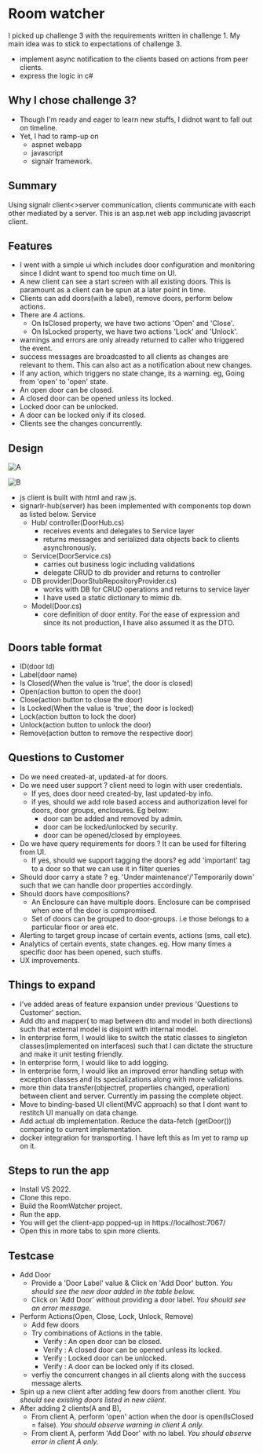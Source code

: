 # Room watcher

I picked up challenge 3 with the requirements written in challenge 1. My main idea was to stick to expectations of challenge 3.
- implement async notification to the clients based on actions from peer clients.
- express the logic in c#

## Why I chose challenge 3?
- Though I'm ready and eager to learn new stuffs, I didnot want to fall out on timeline.
- Yet, I had to ramp-up on 
    - aspnet webapp
    - javascript
    - signalr framework.

## Summary
Using signalr client<>server communication, clients communicate with each other mediated by a 
server. This is an asp.net web app including javascript client.

## Features
* I went with a simple ui which includes door configuration and monitoring since I didnt want to spend too much time on UI.
* A new client can see a start screen with all existing doors. This is paramount as a client can be spun at a later point in time.
* Clients can add doors(with a label), remove doors, perform below actions.
* There are 4 actions.
    - On IsClosed property, we have two actions 'Open' and 'Close'.
    - On IsLocked property, we have two actions 'Lock' and 'Unlock'.
* warnings and errors are only already returned to caller who triggered the event.
* success messages are broadcasted to all clients as changes are relevant to them. This can also act as a notification about new changes.
* If any action, which triggers no state change, its a warning. eg, Going from 'open' to 'open' state.
* An open door can be closed.
* A closed door can be opened unless its locked.
* Locked door can be unlocked.
* A door can be locked only if its closed.
* Clients see the changes concurrently.

## Design

![A](ComponentDiagram.jpg?raw=true "Component Diagram")

![B](EventFlowDiagram.jpg?raw=true "Eventflow diagram")

* js client is built with html and raw js.
* signarlr-hub(server) has been implemented with components top down as listed below. Service
    - Hub/ controller(DoorHub.cs)
        * receives events and delegates to Service layer
        * returns messages and serialized data objects back to clients asynchronously.
    - Service(DoorService.cs)
        * carries out business logic including validations
        * delegate CRUD to db provider and returns to controller
    - DB provider(DoorStubRepositoryProvider.cs)
        * works with DB for CRUD operations and returns to service layer
        * I have used a static dictionary to mimic db.
    - Model(Door.cs)
        * core definition of door entity. For the ease of expression and since its not
        production, I have also assumed it as the DTO.

## Doors table format
  * ID(door Id)
  * Label(door name)
  * Is Closed(When the value is 'true', the door is closed)
  * Open(action button to open the door)
  * Close(action button to close the door)
  * Is Locked(When the value is 'true', the door is locked)
  * Lock(action button to lock the door)
  * Unlock(action button to unlock the door)
  * Remove(action button to remove the respective door)
      
## Questions to Customer
- Do we need created-at, updated-at for doors.
- Do we need user support ? client need to login with user credentials.
    * If yes, does door need created-by, last updated-by info.
    * if yes, should we add role based access and authorization level for doors, door groups, enclosures. Eg below:
        - door can be added and removed by admin.
        - door can be locked/unlocked by security.
        - door can be opened/closed by employees.
- Do we have query requirements for doors ?  It can be used for filtering from UI.
    * If yes,  should we support tagging the doors? eg add 'important' tag to a door so that we can use it in filter queries
- Should door carry a state ? eg. 'Under maintenance'/'Temporarily down' such that we can handle door properties accordingly.
- Should doors have compositions?
    * An Enclosure can have multiple doors. Enclosure can be comprised when one of the door is compromised.
    * Set of doors can be grouped to door-groups. i.e those belongs to a particular floor or area etc.
- Alerting to target group incase of certain events, actions (sms, call etc).
- Analytics of certain events, state changes. eg. How many times a specific door has been opened, such stuffs.
- UX improvements.

## Things to expand
- I've added areas of feature expansion under previous 'Questions to Customer' section.
- Add dto and mapper( to map between dto and model in both directions) such that external model is disjoint with internal model.
- In enterprise form, I would like to switch the static classes to singleton classes(implemented on interfaces) such that I can dictate the structure and make it unit testing friendly.
- In enterprise form, I would like to add logging.
- In enterprise form, I would like an improved error handling setup with exception classes and its specializations along with more validations.
- more thin data transfer(objectref, properties changed, operation) between client and server. Currently im passing the complete object.
- Move to binding-based UI client(MVC approach) so that I dont want to restitch UI manually on data change.
- Add actual db implementation. Reduce the data-fetch (getDoor()) comparing to current implementation.
- docker integration for transporting. I have left this as Im yet to ramp up on it.

## Steps to run the app
- Install VS 2022.
- Clone this repo.
- Build the RoomWatcher project.
- Run the app.
- You will get the client-app popped-up in https://localhost:7067/
- Open this in more tabs to spin more clients.

## Testcase
- Add Door
    * Provide a 'Door Label' value & Click on 'Add Door' button. _You should see the new door added in the table below._
    * Click on 'Add Door' without providing a door label. _You should see an error message._
- Perform Actions(Open, Close, Lock, Unlock, Remove) 
    * Add few doors
    * Try combinations of Actions in the table.
      - Verify : An open door can be closed.
      - Verify : A closed door can be opened unless its locked.
      - Verify : Locked door can be unlocked.
      - Verify : A door can be locked only if its closed.
    * verfiy the concurrent changes in all clients along with the success message alerts.
- Spin up a new client after adding few doors from another client. _You should see existing doors listed in new client._
- After adding 2 clients(A and B),
    * From client A, perform 'open' action  when the door is open(IsClosed = false). _You should observe warning in  client A only._
    * From client A, perform 'Add Door' with no label. _You should observe error in  client A only._

